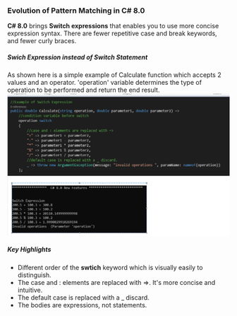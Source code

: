 ### Evolution of Pattern Matching in C# 8.0
**C# 8.0** brings **Switch expressions** that enables you to use more concise expression syntax. There are fewer repetitive case and break keywords, and fewer curly braces.


##### Swich Expression instead of Switch Statement
As shown here is a simple example of Calculate function which accepts 2 values and an operator. 'operation' variable determines the type of operation to be performed and return the end result.
![alt text](/resources/4_SwitchExpression.png "Switch Expression") 

##### Key Highlights
* Different order of the **swtich** keyword which is visually easily to distinguish.
* The case and : elements are replaced with =>. It's more concise and intuitive.
* The default case is replaced with a _ discard.
* The bodies are expressions, not statements.
